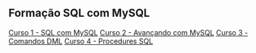 ## **Formação SQL com MySQL**

[Curso 1 - SQL com MySQL](https://github.com/guialbquerque/SQLComMySQL/tree/master/1-SQLComMySQL)
[Curso 2 - Avançando com MySQL](https://github.com/guialbquerque/SQLComMySQL/tree/master/2-AvancandoMySQL)
[Curso 3 - Comandos DML](https://github.com/guialbquerque/SQLComMySQL/tree/master/3-ComandosDML)
[Curso 4 - Procedures SQL](https://github.com/guialbquerque/SQLComMySQL/tree/master/4-ProceduresSQL)
